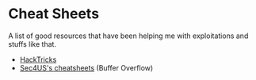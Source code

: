 # Cheat Sheets
A list of good resources that have been helping me with exploitations and stuffs like that.

- [HackTricks](https://book.hacktricks.xyz/)
- [Sec4US's cheatsheets](https://cheatsheet.sec4us.com.br/) (Buffer Overflow)

